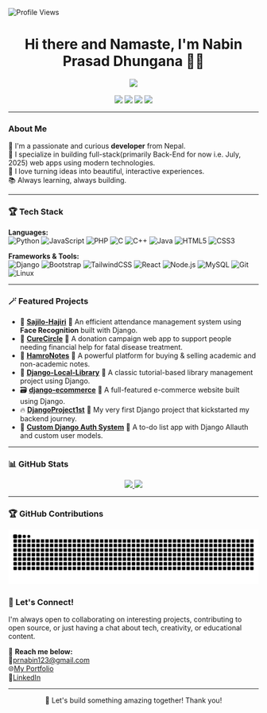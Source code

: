 ![Profile Views](https://komarev.com/ghpvc/?username=NabinPrasadDhungana&color=blue)

<h1 align="center">Hi there and Namaste, I'm Nabin Prasad Dhungana 🤯🤓</h1>

<p align="center">
  <img src="https://readme-typing-svg.herokuapp.com/?lines=Passionate+Fullstack+Developer;Lifelon..." />
</p>

<p align="center">
  <a href="https://github.com/nabinprasaddhungana"><img src="https://img.shields.io/github/followers/nabinprasaddhungana?label=Follow&style=social"></a>
  <a href="mailto:prnabin123@gmail.com"><img src="https://img.shields.io/badge/email-prnabin123%40gmail.com-red?style=flat-square&logo=gmail"></a>
  <a href="https://www.linkedin.com/in/nabin-prasad-dhungana/"><img src="https://img.shields.io/badge/LinkedIn-nabin--prasad--dhungana-blue?style=flat-square&logo=linkedin"></a>
  <a href="https://x.com/NabinPrasadDhu1"><img src="https://img.shields.io/badge/Twitter-@NabinPrasadDhu1-1DA1F2?style=flat-square&logo=twitter"></a>
  <!-- https://komarev.com/ghpvc/?username=NabinPrasadDhungana -->
</p>

---

### About Me

🤩 I'm a passionate and curious **developer** from Nepal.  
🤖 I specialize in building full-stack(primarily Back-End for now i.e. July, 2025) web apps using modern technologies.  
🧠 I love turning ideas into beautiful, interactive experiences.  
📚 Always learning, always building.

---

### 🏆 Tech Stack

**Languages:**  
![Python](https://img.shields.io/badge/Python-3776AB?style=flat&logo=python&logoColor=white)
![JavaScript](https://img.shields.io/badge/JavaScript-F7DF1E?style=flat&logo=javascript&logoColor=black)
![PHP](https://img.shields.io/badge/PHP-777BB4?style=flat&logo=php&logoColor=white)
![C](https://img.shields.io/badge/C-00599C?style=flat&logo=c&logoColor=white)
![C++](https://img.shields.io/badge/C++-00599C?style=flat&logo=c%2B%2B&logoColor=white)
![Java](https://img.shields.io/badge/Java-ED8B00?style=flat&logo=openjdk&logoColor=white)
![HTML5](https://img.shields.io/badge/HTML5-E34F26?style=flat&logo=html5&logoColor=white)
![CSS3](https://img.shields.io/badge/CSS3-1572B6?style=flat&logo=css3)

**Frameworks & Tools:**  
![Django](https://img.shields.io/badge/Django-092E20?style=flat&logo=django)
![Bootstrap](https://img.shields.io/badge/Bootstrap-563D7C?style=flat&logo=bootstrap)
![TailwindCSS](https://img.shields.io/badge/Tailwind_CSS-38B2AC?style=flat&logo=tailwind-css)
![React](https://img.shields.io/badge/React-20232A?style=flat&logo=react)
![Node.js](https://img.shields.io/badge/Node.js-339933?style=flat&logo=nodedotjs)
![MySQL](https://img.shields.io/badge/MySQL-005C84?style=flat&logo=mysql)
![Git](https://img.shields.io/badge/Git-F05032?style=flat&logo=git)
![Linux](https://img.shields.io/badge/Linux-FCC624?style=flat&logo=linux&logoColor=black)

---

### 🪄 Featured Projects

- 🧠 [**Sajilo-Hajiri**](https://github.com/NabinPrasadDhungana/Sajilo-Hajiri) 📝 An efficient attendance management system using **Face Recognition** built with Django.
- 🐍 [**CureCircle**](https://github.com/hemrajpant69/CureCircle) 📝 A donation campaign web app to support people needing financial help for fatal disease treatment.
- 🛒 [**HamroNotes**](https://github.com/NabinPrasadDhungana/HamroNotes) 📝 A powerful platform for buying & selling academic and non-academic notes.
- 🦾 [**Django-Local-Library**](https://github.com/NabinPrasadDhungana/Django-Local-Library) 📝 A classic tutorial-based library management project using Django.
- 🗃️ [**django-ecommerce**](https://github.com/NabinPrasadDhungana/django-ecommerce) 📝 A full-featured e-commerce website built using Django.
- 🔥 [**DjangoProject1st**](https://github.com/NabinPrasadDhungana/DjangoProject1st) 📝 My very first Django project that kickstarted my backend journey.
- 📝 [**Custom Django Auth System**](https://github.com/NabinPrasadDhungana/todo_list_project) 📝 A to-do list app with Django Allauth and custom user models.

---

### 📊 GitHub Stats
<a href="https://nabinprasaddhungana.com.np">
  <p align="center">
    <img src="https://github-readme-stats.vercel.app/api?username=nabinprasaddhungana&show_icons=true&theme=tokyonight" width="47%"/>
    <img src="https://github-readme-streak-stats.herokuapp.com/?user=nabinprasadddhungana&theme=tokyonight" width="47%"/>
  </p>
</a>

---

### 🏆 GitHub Contributions

<a href="https://nabinprasaddhungana.com.np">
  <p align="center">
    <img src="https://raw.githubusercontent.com/nabinprasaddhungana/nabinprasaddhungana/output/github-contribution-grid-snake-dark.svg" alt="Snake animation" />
  </p>
</a>


### 💬 Let's Connect!

I'm always open to collaborating on interesting projects, contributing to open source, or just having a chat about tech, creativity, or educational content.

🤝 **Reach me below:**  
📧[prnabin123@gmail.com](mailto:prnabin123@gmail.com)  
🌐[My Portfolio](https://nabinprasaddhungana.com.np)  
🔗[LinkedIn](https://www.linkedin.com/in/nabin-prasad-dhungana/)

---

<p align="center">
  🙏 Let's build something amazing together! Thank you!
</p>
